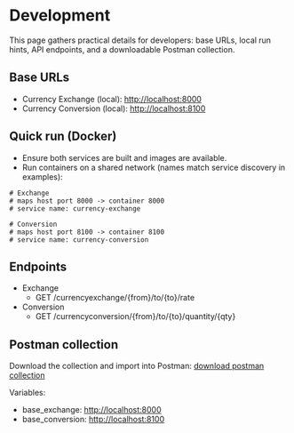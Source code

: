 # Development

This page gathers practical details for developers: base URLs, local run hints, API endpoints, and a downloadable Postman collection.

## Base URLs

- Currency Exchange (local): <http://localhost:8000>
- Currency Conversion (local): <http://localhost:8100>

## Quick run (Docker)

- Ensure both services are built and images are available.
- Run containers on a shared network (names match service discovery in examples):

```text
# Exchange
# maps host port 8000 -> container 8000
# service name: currency-exchange

# Conversion
# maps host port 8100 -> container 8100
# service name: currency-conversion
```

## Endpoints

- Exchange
  - GET /currencyexchange/{from}/to/{to}/rate
- Conversion
  - GET /currencyconversion/{from}/to/{to}/quantity/{qty}

## Postman collection

Download the collection and import into Postman: [download postman collection](postman/collection.json)

Variables:

- base_exchange: <http://localhost:8000>
- base_conversion: <http://localhost:8100>
